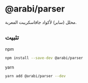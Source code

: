 # @arabi/parser

محلل (سابر) لأكواد جافاسكريبت المعربة.

## تثبيت

npm

```sh
npm install --save-dev @arabi/parser
```

yarn

```sh
yarn add @arabi/parser --dev
```

